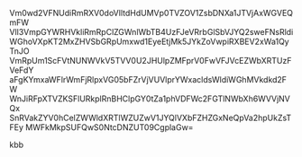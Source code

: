 Vm0wd2VFNUdiRmRXV0doVlltdHdUMVp0TVZOV1ZsbDNXa1JTVjAxWGVEQmFW
Vll3VmpGYWRHVkliRmRpClZGWnlWbTB4UzFJeVRrbGlSbVJYQ2sweFNsRldi
WGhoVXpKT2MxZHVSbGRpUmxwd1EyeEtjMk5JYkZoVwpiRXBEV2xWa1QyTnJO
VmRpUm1ScFVtNUNWVkV5TVV0U2JHUlpZMFprV0FwVFJVcEZWbXRTUzFVeFdY
aFgKYmxaWFlrWmFjRlpxVG05bFZrVjVUVlprYWxacldsWldiWGhMVkdkd2FW
WnJiRFpXTVZKSFlURkplRnBHClpGY0tZa1phVDFWc2FGTlNWbXh6WVVjNVQx
SnRVakZYV0hCelZWWldXRTlWZUZwV1JYQlVXbFZHZGxNeQpVa2hpUkZsTFEy
MWFkMkpSUFQwS0NtcDNZUT09CgplaGw=

kbb